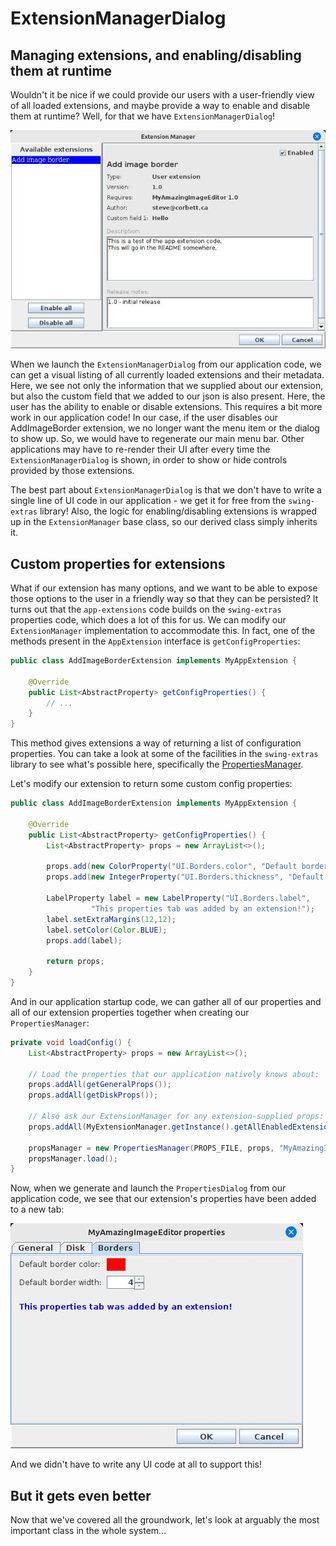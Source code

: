 # ExtensionManagerDialog

## Managing extensions, and enabling/disabling them at runtime

Wouldn't it be nice if we could provide our users with a user-friendly view
of all loaded extensions, and maybe provide a way to enable and disable them
at runtime? Well, for that we have `ExtensionManagerDialog`!

!["Extension Manager dialog"](app_extensions_dialog1.jpg "Extension manager dialog")

When we launch the `ExtensionManagerDialog` from our application code, we can get
a visual listing of all currently loaded extensions and their metadata. Here,
we see not only the information that we supplied about our extension, but also the
custom field that we added to our json is also present. Here, the user has the
ability to enable or disable extensions. This requires a bit more work in our application
code! In our case, if the user disables our AddImageBorder extension, we no longer
want the menu item or the dialog to show up. So, we would have to regenerate our
main menu bar. Other applications may have to re-render their UI after every time
the `ExtensionManagerDialog` is shown, in order to show or hide controls
provided by those extensions.

The best part about `ExtensionManagerDialog` is that we don't have to write a single
line of UI code in our application - we get it for free from the `swing-extras` library!
Also, the logic for enabling/disabling extensions is wrapped up in the
`ExtensionManager` base class, so our derived class simply inherits it.

## Custom properties for extensions

What if our extension has many options, and we want to be able to expose those
options to the user in a friendly way so that they can be persisted? It turns out
that the `app-extensions` code builds on the `swing-extras` properties code, which
does a lot of this for us. We can modify our `ExtensionManager` implementation
to accommodate this. In fact, one of the methods present in the `AppExtension`
interface is `getConfigProperties`:

```java
public class AddImageBorderExtension implements MyAppExtension {
    
    @Override
    public List<AbstractProperty> getConfigProperties() {
        // ...
    }
}
```

This method gives extensions a way of returning a list of configuration properties.
You can take a look at some of the facilities in the `swing-extras` library to see
what's possible here, specifically the [PropertiesManager](../properties/PropertiesDialog.md).

Let's modify our extension to return some custom config properties:

```java
public class AddImageBorderExtension implements MyAppExtension {
    
    @Override
    public List<AbstractProperty> getConfigProperties() {
        List<AbstractProperty> props = new ArrayList<>();
        
        props.add(new ColorProperty("UI.Borders.color", "Default border color:", ColorType.SOLID, Color.RED));
        props.add(new IntegerProperty("UI.Borders.thickness", "Default border width:", 4,0,100,1));
        
        LabelProperty label = new LabelProperty("UI.Borders.label", 
                  "This properties tab was added by an extension!");
        label.setExtraMargins(12,12);
        label.setColor(Color.BLUE);
        props.add(label);
        
        return props;
    }
}
```

And in our application startup code, we can gather all of our properties
and all of our extension properties together when creating our `PropertiesManager`:

```java
private void loadConfig() {
    List<AbstractProperty> props = new ArrayList<>();
    
    // Load the properties that our application natively knows about:
    props.addAll(getGeneralProps());
    props.addAll(getDiskProps());
    
    // Also ask our ExtensionManager for any extension-supplied props:
    props.addAll(MyExtensionManager.getInstance().getAllEnabledExtensionProperties());
    
    propsManager = new PropertiesManager(PROPS_FILE, props, "MyAmazingImageEditor");
    propsManager.load();
}
```

Now, when we generate and launch the `PropertiesDialog` from our application code,
we see that our extension's properties have been added to a new tab:

![Properties dialog](app_extensions_properties1.jpg "Properties dialog")

And we didn't have to write any UI code at all to support this! 

## But it gets even better

Now that we've covered all the groundwork, let's look at arguably the most important class
in the whole system...
